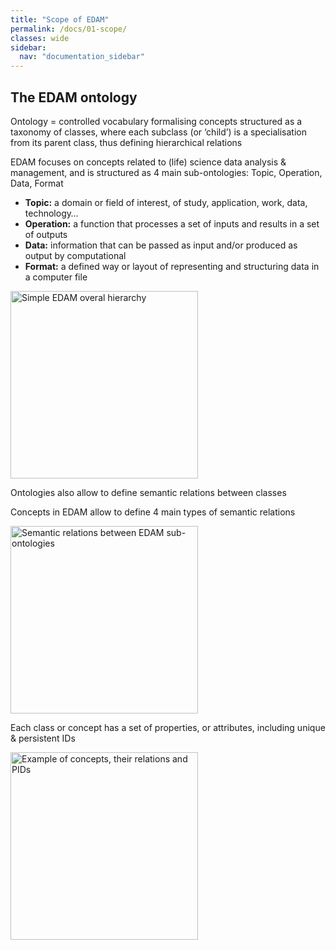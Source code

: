 ```yaml
---
title: "Scope of EDAM"
permalink: /docs/01-scope/
classes: wide
sidebar:
  nav: "documentation_sidebar"
---
```


## The EDAM ontology

Ontology = controlled vocabulary formalising concepts structured as a taxonomy of classes, where each subclass (or ‘child’) is a specialisation from its parent class, thus  defining hierarchical relations

EDAM focuses on concepts related to (life) science data analysis & management, and is structured as 4 main sub-ontologies: Topic, Operation, Data, Format

* **Topic:** a domain or field of interest, of study, application, work, data, technology…
* **Operation:** a function that processes a set of inputs and results in a set of outputs
* **Data:** information that can be passed as input and/or produced as output by computational
* **Format:** a defined way or layout of representing and structuring data in a computer file

<div style="display: flex; align-items: center; gap: 1em; margin-bottom: 1em;">
  <img src="{{ '/assets/images/EDAM_hierarchy.png' | relative_url }}" alt="Simple EDAM overal hierarchy" style="width: 300px; height: auto;">
  <h2 style="margin: 0;"></h2>
</div>

Ontologies also allow to define semantic relations between classes

Concepts in EDAM allow to define 4 main types of semantic relations

<div style="display: flex; align-items: center; gap: 1em; margin-bottom: 1em;">
  <img src="{{ '/assets/images/EDAM_relations.png' | relative_url }}" alt="Semantic relations between EDAM sub-ontologies" style="width: 300px; height: auto;">
  <h2 style="margin: 0;"></h2>
</div>

Each class or concept has a set of properties, or attributes, including unique & persistent IDs

<div style="display: flex; align-items: center; gap: 1em; margin-bottom: 1em;">
  <img src="{{ '/assets/images/EDAM_IDs.png' | relative_url }}" alt="Example of concepts, their relations and PIDs" style="width: 300px; height: auto;">
  <h2 style="margin: 0;"></h2>
</div>

